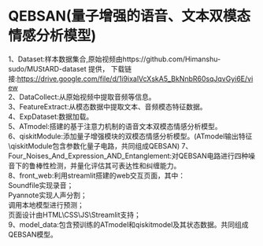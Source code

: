 # QEBSAN(量子增强的语音、文本双模态情感分析模型)
 
1、Dataset:样本数据集合,原始视频由https://github.com/Himanshu-sudo/MUStARD-dataset 提供，        下载链接:https://drive.google.com/file/d/1i9ixalVcXskA5_BkNnbR60sqJqvGyi6E/view  
2、DataCollect:从原始视频中提取音频等信息。  
3、FeatureExtract:从模态数据中提取文本、音频模态特征数据。  
4、ExpDataset:数据加载。  
5、ATmodel:搭建的基于注意力机制的语音文本双模态情感分析模型。  
6、qiskitModule:添加量子增强模块的双模态情感分析模型。(ATmodel输出特征\qiskitModule包含参数化量子电路，共同组成QEBSAN)
7、Four_Noises_And_Expression_AND_Entanglement:对QEBSAN电路进行四种噪音下的鲁棒性检测，并量化评估其可表达性和纠缠能力。  
8、front_web:利用streamlit搭建的web交互页面，其中：        
Soundfile实现录音；                
Pyannote实现人声分割；        
调用本地模型进行预测；        
页面设计由HTML\CSS\JS\Streamlit支持；        
9、model_data:包含预训练的ATmodel和qiskitmodel及其状态数据。共同组成QEBSAN模型。  


